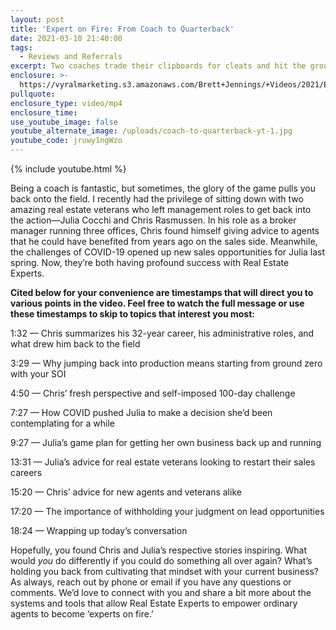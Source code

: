 ```yaml
---
layout: post
title: 'Expert on Fire: From Coach to Quarterback'
date: 2021-03-10 21:40:00
tags:
  - Reviews and Referrals
excerpt: Two coaches trade their clipboards for cleats and hit the ground running.
enclosure: >-
  https://vyralmarketing.s3.amazonaws.com/Brett+Jennings/+Videos/2021/Expert+on+Fire%3A+From+Coach+to+Quarterback.mp4
pullquote:
enclosure_type: video/mp4
enclosure_time:
use_youtube_image: false
youtube_alternate_image: /uploads/coach-to-quarterback-yt-1.jpg
youtube_code: jruwy1ngWzo
---
```

{% include youtube.html %}

Being a coach is fantastic, but sometimes, the glory of the game pulls you back onto the field. I recently had the privilege of sitting down with two amazing real estate veterans who left management roles to get back into the action—Julia Cocchi and Chris Rasmussen. In his role as a broker manager running three offices, Chris found himself giving advice to agents that he could have benefited from years ago on the sales side. Meanwhile, the challenges of COVID-19 opened up new sales opportunities for Julia last spring. Now, they’re both having profound success with Real Estate Experts.&nbsp;

**Cited below for your convenience are timestamps that will direct you to various points in the video. Feel free to watch the full message or use these timestamps to skip to topics that interest you most:**

1:32 — Chris summarizes his 32-year career, his administrative roles, and what drew him back to the field&nbsp;

3:29 — Why jumping back into production means starting from ground zero with your SOI

4:50 — Chris’ fresh perspective and self-imposed 100-day challenge&nbsp;

7:27 — How COVID pushed Julia to make a decision she’d been contemplating for a while

9:27 — Julia’s game plan for getting her own business back up and running&nbsp;

13:31 — Julia’s advice for real estate veterans looking to restart their sales careers&nbsp;

15:20 — Chris’ advice for new agents and veterans alike&nbsp;

17:20 — The importance of withholding your judgment on lead opportunities

18:24 — Wrapping up today’s conversation

Hopefully, you found Chris and Julia’s respective stories inspiring. What would *you* do differently if you could do something all over again? What’s holding you back from cultivating that mindset with your current business? As always, reach out by phone or email if you have any questions or comments. We’d love to connect with you and share a bit more about the systems and tools that allow Real Estate Experts to empower ordinary agents to become ‘experts on fire.’
